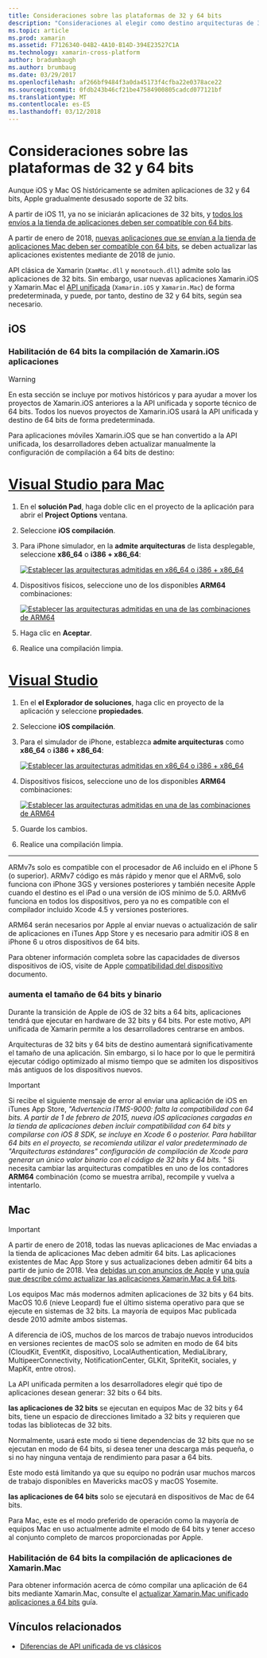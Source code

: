 ```yaml
---
title: Consideraciones sobre las plataformas de 32 y 64 bits
description: "Consideraciones al elegir como destino arquitecturas de 32 bits y 64 bits para la aplicación"
ms.topic: article
ms.prod: xamarin
ms.assetid: F7126340-04B2-4A10-B14D-394E23527C1A
ms.technology: xamarin-cross-platform
author: bradumbaugh
ms.author: brumbaug
ms.date: 03/29/2017
ms.openlocfilehash: af266bf9484f3a0da45173f4cfba22e0378ace22
ms.sourcegitcommit: 0fdb243b46cf21be47584900805cadcd077121bf
ms.translationtype: MT
ms.contentlocale: es-ES
ms.lasthandoff: 03/12/2018
---
```

# <a name="3264-bit-platform-considerations"></a>Consideraciones sobre las plataformas de 32 y 64 bits

Aunque iOS y Mac OS históricamente se admiten aplicaciones de 32 y 64 bits, Apple gradualmente desusado soporte de 32 bits.

A partir de iOS 11, ya no se iniciarán aplicaciones de 32 bits, y [todos los envíos a la tienda de aplicaciones deben ser compatible con 64 bits](https://developer.apple.com/news/?id=06282017b).

A partir de enero de 2018, [nuevas aplicaciones que se envían a la tienda de aplicaciones Mac deben ser compatible con 64 bits](https://developer.apple.com/news/?id=06282017a), se deben actualizar las aplicaciones existentes mediante de 2018 de junio.

API clásica de Xamarin (`XamMac.dll` y `monotouch.dll`) admite solo las aplicaciones de 32 bits. Sin embargo, usar nuevas aplicaciones Xamarin.iOS y Xamarin.Mac el [API unificada](~/cross-platform/macios/unified/index.md) (`Xamarin.iOS` y `Xamarin.Mac`) de forma predeterminada, y puede, por tanto, destino de 32 y 64 bits, según sea necesario.

## <a name="ios"></a>iOS

<a name="enable-64" />

### <a name="enabling-64-bit-builds-of-xamarinios-apps"></a>Habilitación de 64 bits la compilación de Xamarin.iOS aplicaciones

> [!WARNING]
> En esta sección se incluye por motivos históricos y para ayudar a mover los proyectos de Xamarin.iOS anteriores a la API unificada y soporte técnico de 64 bits. Todos los nuevos proyectos de Xamarin.iOS usará la API unificada y destino de 64 bits de forma predeterminada.

Para aplicaciones móviles Xamarin.iOS que se han convertido a la API unificada, los desarrolladores deben actualizar manualmente la configuración de compilación a 64 bits de destino:

# <a name="visual-studio-for-mactabvsmac"></a>[Visual Studio para Mac](#tab/vsmac)

1. En el **solución Pad**, haga doble clic en el proyecto de la aplicación para abrir el **Project Options** ventana.
2. Seleccione **iOS compilación**.
3. Para iPhone simulador, en la **admite arquitecturas** de lista desplegable, seleccione **x86\_64** o **i386 + x86\_64**:

   [![Establecer las arquitecturas admitidas en x86\_64 o i386 + x86\_64](Images/Image01.png "Setting Supported architectures to x86\_64 or i386 + x86\_64")](Images/Image01-large.png#lightbox) 

4. Dispositivos físicos, seleccione uno de los disponibles **ARM64** combinaciones:

   [![Establecer las arquitecturas admitidas en una de las combinaciones de ARM64](Images/Image02.png "configuración admite arquitecturas en una de las combinaciones de ARM64")](Images/Image02-large.png#lightbox)

5. Haga clic en **Aceptar**.
6. Realice una compilación limpia.

# <a name="visual-studiotabvswin"></a>[Visual Studio](#tab/vswin)

1. En el **el Explorador de soluciones**, haga clic en proyecto de la aplicación y seleccione **propiedades**.
2. Seleccione **iOS compilación**.
3. Para el simulador de iPhone, establezca **admite arquitecturas** como **x86\_64** o **i386 + x86\_64**: 

   [![Establecer las arquitecturas admitidas en x86_64 o i386 + x86\_64](Images/VS02.png "Setting Supported architectures to x86_64 or i386 + x86\_64")](Images/VS02-large.png#lightbox)

4. Dispositivos físicos, seleccione uno de los disponibles **ARM64** combinaciones:
    
   [![Establecer las arquitecturas admitidas en una de las combinaciones de ARM64](Images/VS01.png "configuración admite arquitecturas en una de las combinaciones de ARM64")](Images/VS01-large.png#lightbox)

5. Guarde los cambios.
6. Realice una compilación limpia.

-----

ARMv7s solo es compatible con el procesador de A6 incluido en el iPhone 5 (o superior). ARMv7 código es más rápido y menor que el ARMv6, solo funciona con iPhone 3GS y versiones posteriores y también necesite Apple cuando el destino es el iPad o una versión de iOS mínimo de 5.0. ARMv6 funciona en todos los dispositivos, pero ya no es compatible con el compilador incluido Xcode 4.5 y versiones posteriores. 

ARM64 serán necesarios por Apple al enviar nuevas o actualización de salir de aplicaciones en iTunes App Store y es necesario para admitir iOS 8 en iPhone 6 u otros dispositivos de 64 bits.

Para obtener información completa sobre las capacidades de diversos dispositivos de iOS, visite de Apple [compatibilidad del dispositivo](https://developer.apple.com/library/content/documentation/DeviceInformation/Reference/iOSDeviceCompatibility/DeviceCompatibilityMatrix/DeviceCompatibilityMatrix.html) documento.

### <a name="64-bit-and-binary-size-increases"></a>aumenta el tamaño de 64 bits y binario

Durante la transición de Apple de iOS de 32 bits a 64 bits, aplicaciones tendrá que ejecutar en hardware de 32 bits y 64 bits. Por este motivo, API unificada de Xamarin permite a los desarrolladores centrarse en ambos.

Arquitecturas de 32 bits y 64 bits de destino aumentará significativamente el tamaño de una aplicación. Sin embargo, si lo hace por lo que le permitirá ejecutar código optimizado al mismo tiempo que se admiten los dispositivos más antiguos de los dispositivos nuevos.

> [!IMPORTANT]
> Si recibe el siguiente mensaje de error al enviar una aplicación de iOS en iTunes App Store, _"Advertencia ITMS-9000: falta la compatibilidad con 64 bits. A partir de 1 de febrero de 2015, nueva iOS aplicaciones cargadas en la tienda de aplicaciones deben incluir compatibilidad con 64 bits y compilarse con iOS 8 SDK, se incluye en Xcode 6 o posterior. Para habilitar 64 bits en el proyecto, se recomienda utilizar el valor predeterminado de "Arquitecturas estándares" configuración de compilación de Xcode para generar un único valor binario con el código de 32 bits y 64 bits. "_ Si necesita cambiar las arquitecturas compatibles en uno de los contadores **ARM64** combinación (como se muestra arriba), recompile y vuelva a intentarlo.

## <a name="mac"></a>Mac

> [!IMPORTANT]
> A partir de enero de 2018, todas las nuevas aplicaciones de Mac enviadas a la tienda de aplicaciones Mac deben admitir 64 bits. Las aplicaciones existentes de Mac App Store y sus actualizaciones deben admitir 64 bits a partir de junio de 2018. Vea [debidas un con anuncios de Apple](https://developer.apple.com/news/?id=06282017a) y [una guía que describe cómo actualizar las aplicaciones Xamarin.Mac a 64 bits](~/cross-platform/macios/32-and-64/mac-64-bit.md).

Los equipos Mac más modernos admiten aplicaciones de 32 bits y 64 bits.   MacOS 10.6 (nieve Leopard) fue el último sistema operativo para que se ejecute en sistemas de 32 bits.   La mayoría de equipos Mac publicada desde 2010 admite ambos sistemas.

A diferencia de iOS, muchos de los marcos de trabajo nuevos introducidos en versiones recientes de macOS solo se admiten en modo de 64 bits (CloudKit, EventKit, dispositivo, LocalAuthentication, MediaLibrary, MultipeerConnectivity, NotificationCenter, GLKit, SpriteKit, sociales, y MapKit, entre otros).

La API unificada permiten a los desarrolladores elegir qué tipo de aplicaciones desean generar: 32 bits o 64 bits.

**las aplicaciones de 32 bits** se ejecutan en equipos Mac de 32 bits y 64 bits, tiene un espacio de direcciones limitado a 32 bits y requieren que todas las bibliotecas de 32 bits.

Normalmente, usará este modo si tiene dependencias de 32 bits que no se ejecutan en modo de 64 bits, si desea tener una descarga más pequeña, o si no hay ninguna ventaja de rendimiento para pasar a 64 bits.

Este modo está limitando ya que su equipo no podrán usar muchos marcos de trabajo disponibles en Mavericks macOS y macOS Yosemite.

**las aplicaciones de 64 bits** solo se ejecutará en dispositivos de Mac de 64 bits.

Para Mac, este es el modo preferido de operación como la mayoría de equipos Mac en uso actualmente admite el modo de 64 bits y tener acceso al conjunto completo de marcos proporcionadas por Apple.

### <a name="enabling-64-bit-builds-of-xamarinmac-apps"></a>Habilitación de 64 bits la compilación de aplicaciones de Xamarin.Mac

Para obtener información acerca de cómo compilar una aplicación de 64 bits mediante Xamarin.Mac, consulte el [actualizar Xamarin.Mac unificado aplicaciones a 64 bits](~/cross-platform/macios/32-and-64/mac-64-bit.md) guía.

## <a name="related-links"></a>Vínculos relacionados

- [Diferencias de API unificada de vs clásicos](https://developer.xamarin.com/releases/ios/api_changes/classic-vs-unified-8.6.0/)
